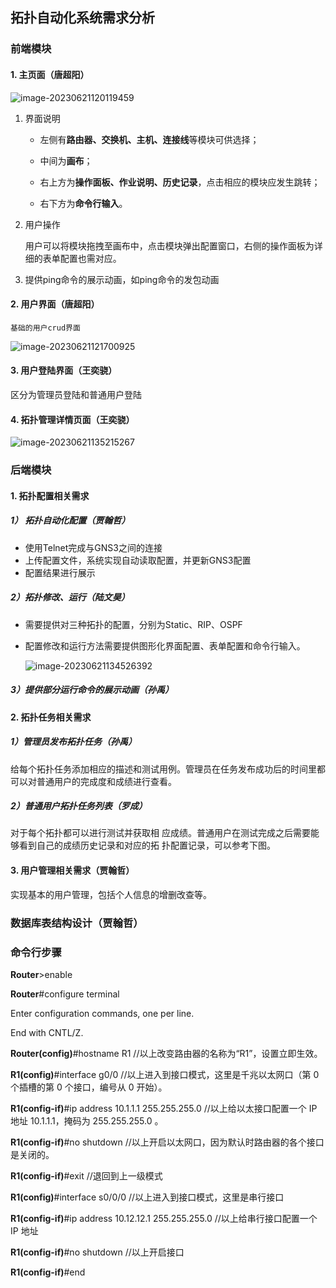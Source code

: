 ## 拓扑自动化系统需求分析

### 前端模块

#### 1. 主页面（唐超阳）

![image-20230621120119459](需求分析.assets/image-20230621120119459.png)

1. 界面说明

   - 左侧有**路由器、交换机、主机、连接线**等模块可供选择；

   - 中间为**画布**；

   - 右上方为**操作面板、作业说明、历史记录**，点击相应的模块应发生跳转；

   - 右下方为**命令行输入**。

2. 用户操作

   用户可以将模块拖拽至画布中，点击模块弹出配置窗口，右侧的操作面板为详细的表单配置也需对应。

3. 提供ping命令的展示动画，如ping命令的发包动画

#### 2. 用户界面（唐超阳）

`基础的用户crud界面`

![image-20230621121700925](需求分析.assets/image-20230621121700925.png)

#### 3. 用户登陆界面（王奕骁）

区分为管理员登陆和普通用户登陆

#### 4. 拓扑管理详情⻚⾯（王奕骁）

![image-20230621135215267](需求分析.assets/image-20230621135215267.png)

### 后端模块

#### 1. 拓扑配置相关需求

##### 1） **拓扑⾃动化配置（贾翰哲）**

- 使⽤Telnet完成与GNS3之间的连接
- 上传配置⽂件，系统实现⾃动读取配置，并更新GNS3配置 
- 配置结果进⾏展示

##### 2）**拓扑修改、运⾏（陆文昊）** 

-  需要提供对三种拓扑的配置，分别为Static、RIP、OSPF 

- 配置修改和运⾏⽅法需要提供图形化界⾯配置、表单配置和命令⾏输⼊。

  ![image-20230621134526392](需求分析.assets/image-20230621134526392.png)

##### 3）提供部分运⾏命令的展示动画（孙禹）

#### 2. 拓扑任务相关需求

##### 1）**管理员发布拓扑任务（孙禹）**

给每个拓扑任务添加相应的描述和测试⽤例。管理员在任务发布成功后的时间⾥都可以对普通⽤户的完成度和成绩进⾏查看。

##### 2）**普通⽤户拓扑任务列表（罗成）**

对于每个拓扑都可以进⾏测试并获取相 应成绩。普通⽤户在测试完成之后需要能够看到⾃⼰的成绩历史记录和对应的拓 扑配置记录，可以参考下图。

#### 3. ⽤户管理相关需求（贾翰哲）

实现基本的⽤户管理，包括个⼈信息的增删改查等。

### 数据库表结构设计（贾翰哲）

### 命令行步骤

**Router**>enable

**Router**#configure terminal

Enter configuration commands, one per line.

End with CNTL/Z.

**Router(config)**#hostname R1 //以上改变路由器的名称为“R1”，设置立即生效。

**R1(config)**#interface g0/0 //以上进入到接口模式，这里是千兆以太网口（第 0 个插槽的第 0 个接口，编号从 0 开始）。

**R1(config-if)**#ip address 10.1.1.1 255.255.255.0 //以上给以太接口配置一个 IP 地址 10.1.1.1，掩码为 255.255.255.0 。

**R1(config-if)**#no shutdown //以上开启以太网口，因为默认时路由器的各个接口是关闭的。

**R1(config-if)**#exit //退回到上一级模式

**R1(config)**#interface s0/0/0 //以上进入到接口模式，这里是串行接口

**R1(config-if)**#ip address 10.12.12.1 255.255.255.0 //以上给串行接口配置一个 IP 地址

**R1(config-if)**#no shutdown //以上开启接口

**R1(config-if)**#end

